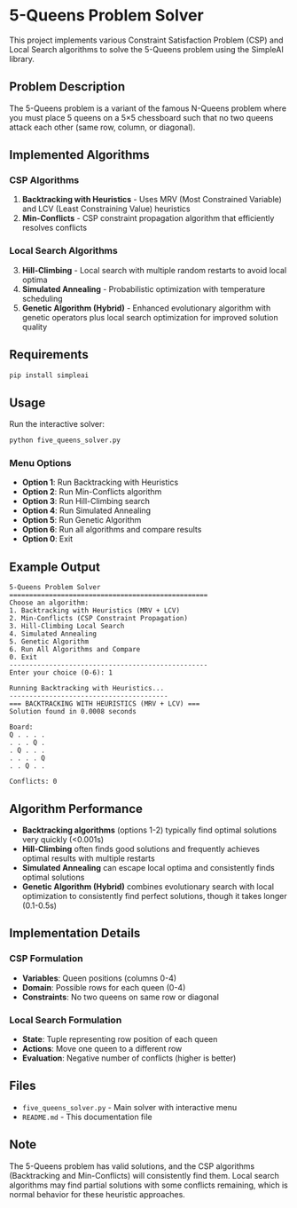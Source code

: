 # 5-Queens Problem Solver

This project implements various Constraint Satisfaction Problem (CSP) and Local Search algorithms to solve the 5-Queens problem using the SimpleAI library.

## Problem Description

The 5-Queens problem is a variant of the famous N-Queens problem where you must place 5 queens on a 5×5 chessboard such that no two queens attack each other (same row, column, or diagonal).

## Implemented Algorithms

### CSP Algorithms

1. **Backtracking with Heuristics** - Uses MRV (Most Constrained Variable) and LCV (Least Constraining Value) heuristics
2. **Min-Conflicts** - CSP constraint propagation algorithm that efficiently resolves conflicts

### Local Search Algorithms

3. **Hill-Climbing** - Local search with multiple random restarts to avoid local optima
4. **Simulated Annealing** - Probabilistic optimization with temperature scheduling
5. **Genetic Algorithm (Hybrid)** - Enhanced evolutionary algorithm with genetic operators plus local search optimization for improved solution quality

## Requirements

```bash
pip install simpleai
```

## Usage

Run the interactive solver:

```bash
python five_queens_solver.py
```

### Menu Options

- **Option 1**: Run Backtracking with Heuristics
- **Option 2**: Run Min-Conflicts algorithm
- **Option 3**: Run Hill-Climbing search
- **Option 4**: Run Simulated Annealing
- **Option 5**: Run Genetic Algorithm
- **Option 6**: Run all algorithms and compare results
- **Option 0**: Exit

## Example Output

```
5-Queens Problem Solver
==================================================
Choose an algorithm:
1. Backtracking with Heuristics (MRV + LCV)
2. Min-Conflicts (CSP Constraint Propagation)
3. Hill-Climbing Local Search
4. Simulated Annealing
5. Genetic Algorithm
6. Run All Algorithms and Compare
0. Exit
--------------------------------------------------
Enter your choice (0-6): 1

Running Backtracking with Heuristics...
----------------------------------------
=== BACKTRACKING WITH HEURISTICS (MRV + LCV) ===
Solution found in 0.0008 seconds

Board:
Q . . . .
. . . Q .
. Q . . .
. . . . Q
. . Q . .

Conflicts: 0
```

## Algorithm Performance

- **Backtracking algorithms** (options 1-2) typically find optimal solutions very quickly (<0.001s)
- **Hill-Climbing** often finds good solutions and frequently achieves optimal results with multiple restarts
- **Simulated Annealing** can escape local optima and consistently finds optimal solutions
- **Genetic Algorithm (Hybrid)** combines evolutionary search with local optimization to consistently find perfect solutions, though it takes longer (0.1-0.5s)

## Implementation Details

### CSP Formulation

- **Variables**: Queen positions (columns 0-4)
- **Domain**: Possible rows for each queen (0-4)
- **Constraints**: No two queens on same row or diagonal

### Local Search Formulation

- **State**: Tuple representing row position of each queen
- **Actions**: Move one queen to a different row
- **Evaluation**: Negative number of conflicts (higher is better)

## Files

- `five_queens_solver.py` - Main solver with interactive menu
- `README.md` - This documentation file

## Note

The 5-Queens problem has valid solutions, and the CSP algorithms (Backtracking and Min-Conflicts) will consistently find them. Local search algorithms may find partial solutions with some conflicts remaining, which is normal behavior for these heuristic approaches.
